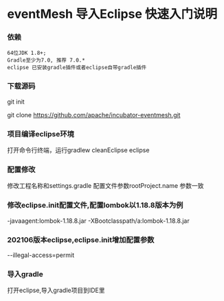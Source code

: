 # eventMesh 导入Eclipse 快速入门说明

### 依赖

```
64位JDK 1.8+;
Gradle至少为7.0, 推荐 7.0.*
eclipse 已安装gradle插件或者eclipse自带gradle插件
```

### 下载源码

git init

git clone <https://github.com/apache/incubator-eventmesh.git>

### 项目编译eclipse环境

打开命令行终端，运行gradlew cleanEclipse eclipse

### 配置修改

修改工程名称和settings.gradle 配置文件参数rootProject.name 参数一致

### 修改eclipse.init配置文件,配置lombok以1.18.8版本为例

-javaagent:lombok-1.18.8.jar
-XBootclasspath/a:lombok-1.18.8.jar

### 202106版本eclipse,eclipse.init增加配置参数

--illegal-access=permit

### 导入gradle

打开eclipse,导入gradle项目到IDE里
